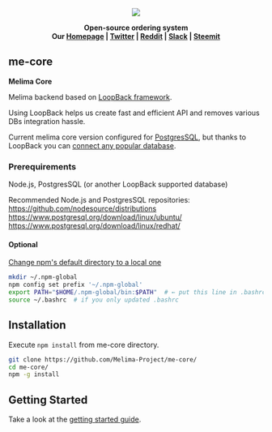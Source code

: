 <p align="center">
    <img src="https://avatars2.githubusercontent.com/u/29970755?v=4&s=140">
</p>
<p align="center"><strong>Open-source ordering system<br> Our <a href="https://melima.hda.me/">Homepage</a> | <a href="https://twitter.com/Melima_Project">Twitter</a> | <a href="https://www.reddit.com/r/melima/">Reddit</a> | <a href="https://melima.slack.com/">Slack</a> | <a href="https://steemit.com/@melima">Steemit</a></strong></p>

## me-core

**Melima Core**

Melima backend based on [LoopBack framework](https://github.com/strongloop/loopback).

Using LoopBack helps us create fast and efficient API and removes various DBs integration hassle.

Current melima core version configured for [PostgresSQL](https://www.postgresql.org/), but thanks to LoopBack you can [connect any popular database](http://loopback.io/doc/en/lb3/Database-connectors.html).

### Prerequirements

Node.js, PostgresSQL (or another LoopBack supported database)

Recommended Node.js and PostgresSQL repositories:  
https://github.com/nodesource/distributions  
https://www.postgresql.org/download/linux/ubuntu/  
https://www.postgresql.org/download/linux/redhat/

#### Optional

[Change npm's default directory to a local one](https://stackoverflow.com/a/39373730)

```bash
mkdir ~/.npm-global
npm config set prefix '~/.npm-global'
export PATH="$HOME/.npm-global/bin:$PATH"  # ← put this line in .bashrc
source ~/.bashrc  # if you only updated .bashrc
```

## Installation

Execute `npm install` from me-core directory.

```bash
git clone https://github.com/Melima-Project/me-core/
cd me-core/
npm -g install
```

## Getting Started
    
Take a look at the [getting started guide]().
